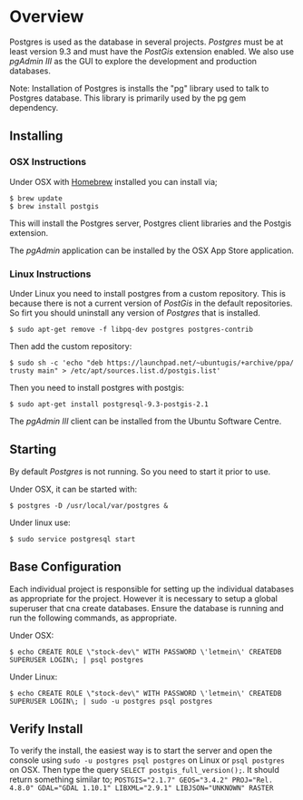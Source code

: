 # Overview

Postgres is used as the database in several projects. _Postgres_ must be at least version 9.3 and must have
the _PostGis_ extension enabled. We also use _pgAdmin III_ as the GUI to explore the development and production
databases.

Note: Installation of Postgres is installs the "pg" library used to talk to Postgres database. This library
is primarily used by the pg gem dependency.

## Installing

### OSX Instructions

Under OSX with [Homebrew](http://mxcl.github.com/homebrew/) installed you can install via;

    $ brew update
    $ brew install postgis

This will install the Postgres server, Postgres client libraries and the Postgis extension.

The _pgAdmin_ application can be installed by the OSX App Store application.

### Linux Instructions

Under Linux you need to install postgres from a custom repository. This is because there is not a
current version of _PostGis_ in the default repositories. So firt you should uninstall any version
of _Postgres_ that is installed.

    $ sudo apt-get remove -f libpq-dev postgres postgres-contrib

Then add the custom repository:

    $ sudo sh -c 'echo "deb https://launchpad.net/~ubuntugis/+archive/ppa/ trusty main" > /etc/apt/sources.list.d/postgis.list'

Then you need to install postgres with postgis:

    $ sudo apt-get install postgresql-9.3-postgis-2.1

The _pgAdmin III_ client can be installed from the Ubuntu Software Centre.

## Starting

By default _Postgres_ is not running. So you need to start it prior to use.

Under OSX, it can be started with:

    $ postgres -D /usr/local/var/postgres &

Under linux use:

    $ sudo service postgresql start

## Base Configuration

Each individual project is responsible for setting up the individual databases as appropriate for the project.
However it is necessary to setup a global superuser that cna create databases. Ensure the database is running
and run the following commands, as appropriate.

Under OSX:

    $ echo CREATE ROLE \"stock-dev\" WITH PASSWORD \'letmein\' CREATEDB SUPERUSER LOGIN\; | psql postgres

Under Linux:

    $ echo CREATE ROLE \"stock-dev\" WITH PASSWORD \'letmein\' CREATEDB SUPERUSER LOGIN\; | sudo -u postgres psql postgres

## Verify Install

To verify the install, the easiest way is to start the server and open the console using `sudo -u postgres psql postgres`
on Linux or `psql postgres` on OSX. Then type the query `SELECT postgis_full_version();`. It should return something
similar to; `POSTGIS="2.1.7" GEOS="3.4.2" PROJ="Rel. 4.8.0" GDAL="GDAL 1.10.1" LIBXML="2.9.1" LIBJSON="UNKNOWN" RASTER`
